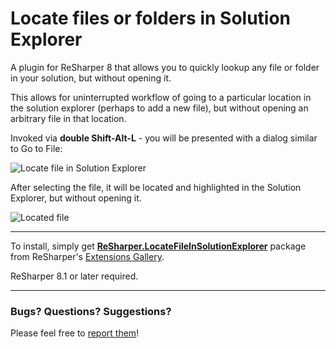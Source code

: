 Locate files or folders in Solution Explorer
===

A plugin for ReSharper 8 that allows you to quickly lookup any file or folder in your solution, but without opening it.

This allows for uninterrupted workflow of going to a particular location in the solution explorer (perhaps to add a new file), but without opening an arbitrary file in that location.

Invoked via **double Shift-Alt-L** - you will be presented with a dialog similar to Go to File:

![Locate file in Solution Explorer][1]

After selecting the file, it will be located and highlighted in the Solution Explorer, but without opening it.

![Located file][2]

---

To install, simply get [**ReSharper.LocateFileInSolutionExplorer**](https://resharper-plugins.jetbrains.com/packages/ReSharper.LocateFileInSolutionExplorer) package from ReSharper's [Extensions Gallery](http://resharper-plugins.jetbrains.com/).

ReSharper 8.1 or later required.

---

### Bugs? Questions? Suggestions?

Please feel free to [report them](../../issues)!

  [1]: http://i.imgur.com/EWxLIcT.png
  [2]: http://i.imgur.com/iYOfJVF.png
